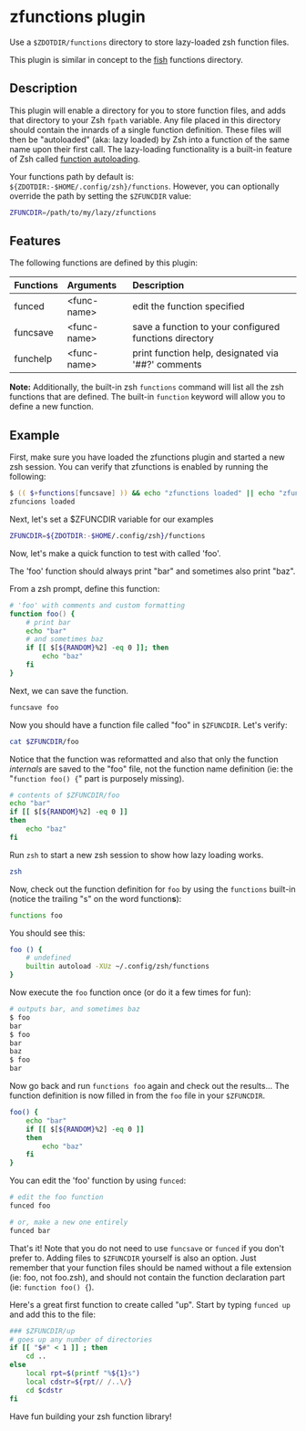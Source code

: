 # zfunctions plugin

Use a `$ZDOTDIR/functions` directory to store lazy-loaded zsh function files.

This plugin is similar in concept to the [fish] functions directory.

## Description

This plugin will enable a directory for you to store function files, and adds that directory to your Zsh `fpath` variable. Any file placed in this directory should contain the innards of a single function definition. These files will then be "autoloaded" (aka: lazy loaded) by Zsh into a function of the same name upon their first call. The lazy-loading functionality is a built-in feature of Zsh called [function autoloading][zsh-autoload].

Your functions path by default is: `${ZDOTDIR:-$HOME/.config/zsh}/functions`. However, you can optionally override the path by setting the `$ZFUNCDIR` value:

```zsh
ZFUNCDIR=/path/to/my/lazy/zfunctions
```

## Features

The following functions are defined by this plugin:

| Functions | Arguments     | Description                                            |
|:----------|:--------------|:-------------------------------------------------------|
| funced    | \<func-name\> | edit the function specified                            |
| funcsave  | \<func-name\> | save a function to your configured functions directory |
| funchelp  | \<func-name\> | print function help, designated via '##?' comments     |

**Note:**
Additionally, the built-in zsh `functions` command will list all the zsh functions that are defined. The built-in `function` keyword will allow you to define a new function.

## Example

First, make sure you have loaded the zfunctions plugin and started a new zsh session. You can verify that zfunctions is enabled by running the following:

```zsh
$ (( $+functions[funcsave] )) && echo "zfunctions loaded" || echo "zfunctions not loaded"
zfuncions loaded
```

Next, let's set a $ZFUNCDIR variable for our examples
```zsh
ZFUNCDIR=${ZDOTDIR:-$HOME/.config/zsh}/functions
```

Now, let's make a quick function to test with called 'foo'.

The 'foo' function should always print "bar" and sometimes also print "baz".

From a zsh prompt, define this function:

```zsh
# 'foo' with comments and custom formatting
function foo() {
    # print bar
    echo "bar"
    # and sometimes baz
    if [[ $[${RANDOM}%2] -eq 0 ]]; then
        echo "baz"
    fi
}
```

Next, we can save the function.

```zsh
funcsave foo
```

Now you should have a function file called "foo" in `$ZFUNCDIR`. Let's verify:

```zsh
cat $ZFUNCDIR/foo
```

Notice that the function was reformatted and also that only the function *internals* are saved to the "foo" file, not the function name definition
(ie: the "`function foo() {`" part is purposely missing).

```zsh
# contents of $ZFUNCDIR/foo
echo "bar"
if [[ $[${RANDOM}%2] -eq 0 ]]
then
    echo "baz"
fi
```

Run `zsh` to start a new zsh session to show how lazy loading works.

```zsh
zsh
```

Now, check out the function definition for `foo` by using the `functions`
built-in (notice the trailing "s" on the word function**s**):

```zsh
functions foo
```

You should see this:

```zsh
foo () {
    # undefined
    builtin autoload -XUz ~/.config/zsh/functions
}
```

Now execute the `foo` function once (or do it a few times for fun):

```zsh
# outputs bar, and sometimes baz
$ foo
bar
$ foo
bar
baz
$ foo
bar
```

Now go back and run `functions foo` again and check out the results...
The function definition is now filled in from the `foo` file in your `$ZFUNCDIR`.

```zsh
foo() {
    echo "bar"
    if [[ $[${RANDOM}%2] -eq 0 ]]
    then
        echo "baz"
    fi
}
```

You can edit the 'foo' function by using `funced`:

```zsh
# edit the foo function
funced foo

# or, make a new one entirely
funced bar
```

That's it! Note that you do not need to use `funcsave` or `funced` if you don't prefer to.
Adding files to `$ZFUNCDIR` yourself is also an option. Just remember that your function
files should be named without a file extension (ie: foo, not foo.zsh), and should not
contain the function declaration part (ie: `function foo() {`).

Here's a great first function to create called "up".
Start by typing `funced up` and add this to the file:

```zsh
### $ZFUNCDIR/up
# goes up any number of directories
if [[ "$#" < 1 ]] ; then
    cd ..
else
    local rpt=$(printf "%${1}s")
    local cdstr=${rpt// /..\/}
    cd $cdstr
fi
```

Have fun building your zsh function library!

[omz]: https://github.com/ohmyzsh/ohmyzsh
[fish]: https://fishshell.com
[zsh-autoload]: http://zsh.sourceforge.net/Doc/Release/Functions.html#Autoloading-Functions

